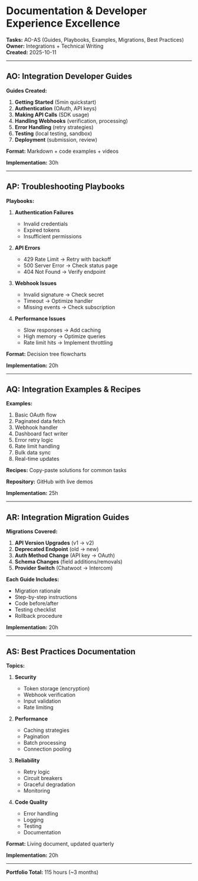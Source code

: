 # Documentation & Developer Experience Excellence

**Tasks:** AO-AS (Guides, Playbooks, Examples, Migrations, Best Practices)  
**Owner:** Integrations + Technical Writing  
**Created:** 2025-10-11

---

## AO: Integration Developer Guides

**Guides Created:**
1. **Getting Started** (5min quickstart)
2. **Authentication** (OAuth, API keys)
3. **Making API Calls** (SDK usage)
4. **Handling Webhooks** (verification, processing)
5. **Error Handling** (retry strategies)
6. **Testing** (local testing, sandbox)
7. **Deployment** (submission, review)

**Format:** Markdown + code examples + videos

**Implementation:** 30h

---

## AP: Troubleshooting Playbooks

**Playbooks:**
1. **Authentication Failures**
   - Invalid credentials
   - Expired tokens
   - Insufficient permissions

2. **API Errors**
   - 429 Rate Limit → Retry with backoff
   - 500 Server Error → Check status page
   - 404 Not Found → Verify endpoint

3. **Webhook Issues**
   - Invalid signature → Check secret
   - Timeout → Optimize handler
   - Missing events → Check subscription

4. **Performance Issues**
   - Slow responses → Add caching
   - High memory → Optimize queries
   - Rate limit hits → Implement throttling

**Format:** Decision tree flowcharts

**Implementation:** 20h

---

## AQ: Integration Examples & Recipes

**Examples:**
1. Basic OAuth flow
2. Paginated data fetch
3. Webhook handler
4. Dashboard fact writer
5. Error retry logic
6. Rate limit handling
7. Bulk data sync
8. Real-time updates

**Recipes:** Copy-paste solutions for common tasks

**Repository:** GitHub with live demos

**Implementation:** 25h

---

## AR: Integration Migration Guides

**Migrations Covered:**
1. **API Version Upgrades** (v1 → v2)
2. **Deprecated Endpoint** (old → new)
3. **Auth Method Change** (API key → OAuth)
4. **Schema Changes** (field additions/removals)
5. **Provider Switch** (Chatwoot → Intercom)

**Each Guide Includes:**
- Migration rationale
- Step-by-step instructions
- Code before/after
- Testing checklist
- Rollback procedure

**Implementation:** 20h

---

## AS: Best Practices Documentation

**Topics:**
1. **Security**
   - Token storage (encryption)
   - Webhook verification
   - Input validation
   - Rate limiting

2. **Performance**
   - Caching strategies
   - Pagination
   - Batch processing
   - Connection pooling

3. **Reliability**
   - Retry logic
   - Circuit breakers
   - Graceful degradation
   - Monitoring

4. **Code Quality**
   - Error handling
   - Logging
   - Testing
   - Documentation

**Format:** Living document, updated quarterly

**Implementation:** 20h

---

**Portfolio Total:** 115 hours (~3 months)

